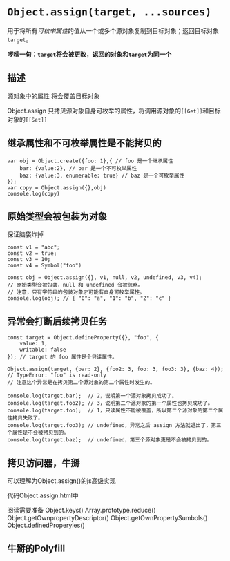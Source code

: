 `Object.assign(target, ...sources)`
=================================================
用于将所有*可枚举属性*的值从一个或多个源对象复制到目标对象；返回目标对象`target`。

**啰嗦一句：`target`将会被更改，返回的对象和`target`为同一个**

描述
-----------
源对象中的属性 将会覆盖目标对象

Object.assign 只拷贝源对象自身可枚举的属性，将调用源对象的`[[Get]]`和目标对象的`[[Set]]`


继承属性和不可枚举属性是不能拷贝的
-----------------------------------
```
var obj = Object.create({foo: 1},{ // foo 是一个继承属性
    bar: {value:2}, // bar 是一个不可枚举属性
    baz: {value:3, enumerable: true} // baz 是一个可枚举属性
});
var copy = Object.assign({},obj)
console.log(copy)
```

原始类型会被包装为对象
--------------------------

保证脑袋炸掉
```
const v1 = "abc";
const v2 = true;
const v3 = 10;
const v4 = Symbol("foo")

const obj = Object.assign({}, v1, null, v2, undefined, v3, v4); 
// 原始类型会被包装，null 和 undefined 会被忽略。
// 注意，只有字符串的包装对象才可能有自身可枚举属性。
console.log(obj); // { "0": "a", "1": "b", "2": "c" }
```

异常会打断后续拷贝任务
------------------------
```
const target = Object.defineProperty({}, "foo", {
    value: 1,
    writable: false
}); // target 的 foo 属性是个只读属性。

Object.assign(target, {bar: 2}, {foo2: 3, foo: 3, foo3: 3}, {baz: 4});
// TypeError: "foo" is read-only
// 注意这个异常是在拷贝第二个源对象的第二个属性时发生的。

console.log(target.bar);  // 2，说明第一个源对象拷贝成功了。
console.log(target.foo2); // 3，说明第二个源对象的第一个属性也拷贝成功了。
console.log(target.foo);  // 1，只读属性不能被覆盖，所以第二个源对象的第二个属性拷贝失败了。
console.log(target.foo3); // undefined，异常之后 assign 方法就退出了，第三个属性是不会被拷贝到的。
console.log(target.baz);  // undefined，第三个源对象更是不会被拷贝到的。
```

拷贝访问器，牛掰
-----------
可以理解为Object.assign()的js高级实现

代码Object.assign.html中

阅读需要准备 Object.keys() Array.prototype.reduce() Object.getOwnpropertyDescriptor() Object.getOwnPropertySumbols() Object.definedProperyies()


牛掰的Polyfill
------------------